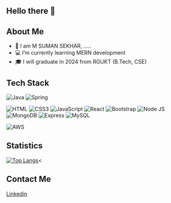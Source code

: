   ## Hello there 👋
  
  
  ## About Me 
  
- 👀 I am M SUMAN SEKHAR,   .....
- 💻 I’m currently learning  MERN development 
- 🎓 I will graduate  in 2024 from RGUKT (B.Tech, CSE)  
 

## Tech Stack 
![Java](https://img.shields.io/badge/java-%23ED8B00.svg?style=for-the-badge&logo=openjdk&logoColor=white)
![Spring](https://img.shields.io/badge/spring-%236DB33F.svg?style=for-the-badge&logo=spring&logoColor=white)

![HTML](https://img.shields.io/badge/HTML5-E34F26?style=for-the-badge&logo=html5&logoColor=white)
![CSS3](https://img.shields.io/badge/CSS3-1572B6?style=for-the-badge&logo=css3&logoColor=white)
![JavaScript](https://img.shields.io/badge/JavaScript-323330?style=for-the-badge&logo=javascript&logoColor=F7DF1E)
![React](https://img.shields.io/badge/React-20232A?style=for-the-badge&logo=react&logoColor=61DAFB)
![Bootstrap](https://img.shields.io/badge/Bootstrap-563D7C?style=for-the-badge&logo=bootstrap&logoColor=white)
![Node JS](https://img.shields.io/badge/Node.js-339933?style=for-the-badge&logo=nodedotjs&logoColor=white) 
![MongoDB](https://img.shields.io/badge/MongoDB-4EA94B?style=for-the-badge&logo=mongodb&logoColor=white)
![Express](https://img.shields.io/badge/Express.js-000000?style=for-the-badge&logo=express&logoColor=white)
![MySQL](https://img.shields.io/badge/MySQL-005C84?style=for-the-badge&logo=mysql&logoColor=white)

![AWS](https://img.shields.io/badge/AWS-%23FF9900.svg?style=for-the-badge&logo=amazon-aws&logoColor=white)

## Statistics
[![Top Langs](https://github-readme-stats.vercel.app/api/top-langs/?username=mssdot&theme=blue-green)](https://github.com/mssdot/github-readme-stats)<  
<!--  [Suman's GitHub stats](https://github-readme-stats.vercel.app/api?username=mssdot&show_icons=true&theme=blue-green))  -->
 


 
## Contact Me

 [Linkedin](https://www.linkedin.com/in/mssdot)
 
 

 
